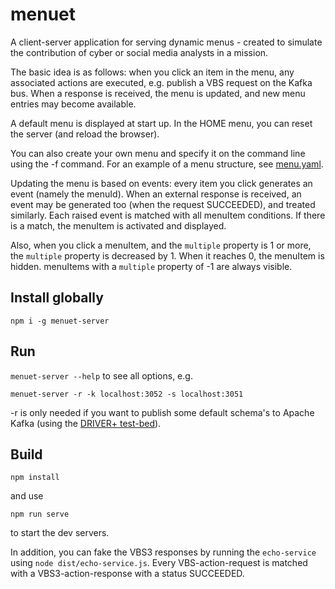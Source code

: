 # menuet
A client-server application for serving dynamic menus - created to simulate the contribution of cyber or social media analysts in a mission.

The basic idea is as follows: when you click an item in the menu, any associated actions are executed, e.g. publish a VBS request on the Kafka bus. When a response is received, the menu is updated, and new menu entries may become available.

A default menu is displayed at start up. In the HOME menu, you can reset the server (and reload the browser).

You can also create your own menu and specify it on the command line using the -f command. For an example of a menu structure, see [menu.yaml](https://github.com/TNOCS/menuet/blob/master/packages/server/config/menu.yaml).

Updating the menu is based on events: every item you click generates an event (namely the menuId). When an external response is received, an event may be generated too (when the request SUCCEEDED), and treated similarly. Each raised event is matched with all menuItem conditions. If there is a match, the menuItem is activated and displayed.

Also, when you click a menuItem, and the `multiple` property is 1 or more, the `multiple` property is decreased by 1. When it reaches 0, the menuItem is hidden. menuItems with a `multiple` property of -1 are always visible.

## Install globally

`npm i -g menuet-server`

## Run

`menuet-server --help` to see all options, e.g.

`menuet-server -r -k localhost:3052 -s localhost:3051`

-r is only needed if you want to publish some default schema's to Apache Kafka (using the [DRIVER+ test-bed](https://github.com/DRIVER-EU/test-bed)).

## Build

`npm install`

and use

`npm run serve`

to start the dev servers.

In addition, you can fake the VBS3 responses by running the `echo-service` using `node dist/echo-service.js`. Every VBS-action-request is matched with a VBS3-action-response with a status SUCCEEDED.